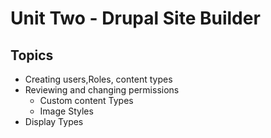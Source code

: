 # Unit Two - Drupal Site Builder

## Topics

- Creating users,Roles, content types
- Reviewing and changing permissions
  - Custom content Types
  - Image Styles
- Display Types
